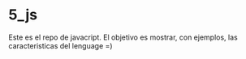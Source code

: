 # 5_js
Este es el repo de javacript.
El objetivo es mostrar, con ejemplos, las caracteristicas del lenguage =)
